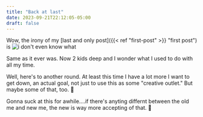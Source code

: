```yaml
---
title: "Back at last"
date: 2023-09-21T22:12:05-05:00
draft: false
---
```

Wow, the irony of my [last and only post]({{< ref "first-post" >}} "first post") is
![i don't even know what](/whiteguyblinking.gif)

Same as it ever was. Now 2 kids deep and I wonder what I used to do with all my time.

Well, here's to another round. At least this time I have a lot more I want to get down, an actual goal, not just to use this as some "creative outlet." But maybe some of that, too. 🤷

Gonna suck at this for awhile....if there's anyting differnt between the old me and new me, the new is way more accepting of that. 🍻
